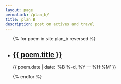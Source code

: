```yaml
---
layout: page
permalink: /plan_b/
title: plan B
description: post on actives and travel 
---
```


<ul class="post-list">
{% for poem in site.plan_b reversed %}
    <li>
        <h2><a class="poem-title" href="{{ poem.url | prepend: site.baseurl }}">{{ poem.title }}</a></h2>
        <p class="post-meta">{{ poem.date | date: '%B %-d, %Y — %H:%M' }}</p>
      </li>
{% endfor %}
</ul>